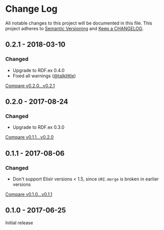 # Change Log

All notable changes to this project will be documented in this file.
This project adheres to [Semantic Versioning](http://semver.org/) and
[Keep a CHANGELOG](http://keepachangelog.com).


## 0.2.1 - 2018-03-10

### Changed

- Upgrade to RDF.ex 0.4.0
- Fixed all warnings ([@talklittle](https://github.com/talklittle)) 


[Compare v0.2.0...v0.2.1](https://github.com/marcelotto/jsonld-ex/compare/v0.2.0...v0.2.1)



## 0.2.0 - 2017-08-24

### Changed

- Upgrade to RDF.ex 0.3.0


[Compare v0.1.1...v0.2.0](https://github.com/marcelotto/jsonld-ex/compare/v0.1.1...v0.2.0)



## 0.1.1 - 2017-08-06

### Changed

- Don't support Elixir versions < 1.5, since `URI.merge` is broken in earlier versions  


[Compare v0.1.0...v0.1.1](https://github.com/marcelotto/jsonld-ex/compare/v0.1.0...v0.1.1)



## 0.1.0 - 2017-06-25

Initial release
